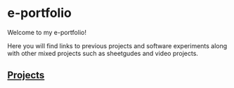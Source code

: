 ㅤ
# e-portfolio

Welcome to my e-portfolio!

Here you will find links to previous projects and software experiments along with other mixed projects such as sheetgudes and video projects.

## [Projects](/projects.md)


